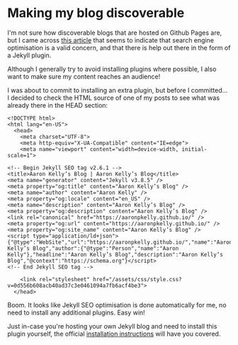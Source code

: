 # Making my blog discoverable

I'm not sure how discoverable blogs that are hosted on Github Pages are, but I came across [this article](https://github.blog/2016-05-10-better-discoverability-for-github-pages-sites/) that seems to indicate that search engine optimisation is a valid concern, and that there is help out there in the form of a Jekyll plugin.

Although I generally  try to avoid installing plugins where possible, I also want to make sure my content reaches an audience!

I was about to commit to installing an extra plugin, but before I committed... I decided to check the HTML source of one of my posts to see what was already there in the HEAD section:

```
<!DOCTYPE html>
<html lang="en-US">
  <head>
    <meta charset="UTF-8">
    <meta http-equiv="X-UA-Compatible" content="IE=edge">
    <meta name="viewport" content="width=device-width, initial-scale=1">

<!-- Begin Jekyll SEO tag v2.6.1 -->
<title>Aaron Kelly’s Blog | Aaron Kelly’s Blog</title>
<meta name="generator" content="Jekyll v3.8.5" />
<meta property="og:title" content="Aaron Kelly’s Blog" />
<meta name="author" content="Aaron Kelly" />
<meta property="og:locale" content="en_US" />
<meta name="description" content="Aaron Kelly’s Blog" />
<meta property="og:description" content="Aaron Kelly’s Blog" />
<link rel="canonical" href="https://aaronpkelly.github.io/" />
<meta property="og:url" content="https://aaronpkelly.github.io/" />
<meta property="og:site_name" content="Aaron Kelly’s Blog" />
<script type="application/ld+json">
{"@type":"WebSite","url":"https://aaronpkelly.github.io/","name":"Aaron Kelly’s Blog","author":{"@type":"Person","name":"Aaron Kelly"},"headline":"Aaron Kelly’s Blog","description":"Aaron Kelly’s Blog","@context":"https://schema.org"}</script>
<!-- End Jekyll SEO tag -->

    <link rel="stylesheet" href="/assets/css/style.css?v=0d556b608acb40ad37c3e0461094a7fb6acf4be3">
  </head>
```

Boom. It looks like Jekyll SEO optimisation is done automatically for me, no need to install any additional plugins. Easy win!

Just in-case you're hosting your own Jekyll blog and need to install this plugin yourself, the official [installation instructions](https://github.com/jekyll/jekyll-seo-tag/blob/master/docs/installation.md) will have you covered.
